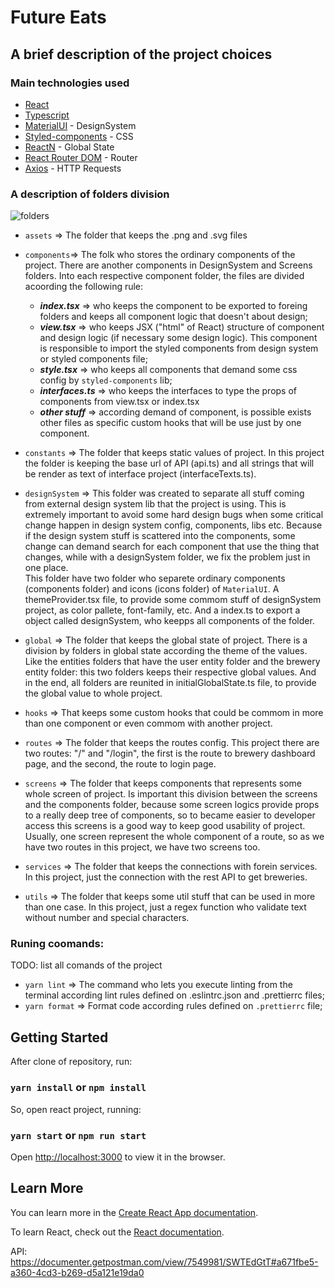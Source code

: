 # Future Eats

## A brief description of the project choices 

### Main technologies used

- [React](https://github.com/facebook/create-react-app)
- [Typescript](https://www.typescriptlang.org/)
- [MaterialUI](https://mui.com/) - DesignSystem
- [Styled-components](https://styled-components.com/) - CSS
- [ReactN](https://github.com/CharlesStover/reactn) - Global State
- [React Router DOM](https://v5.reactrouter.com/web/guides/quick-start) - Router
- [Axios](https://github.com/axios/axios) - HTTP Requests

### A description of folders division

![folders](https://user-images.githubusercontent.com/53839013/168600287-642e3fb4-7f48-4c65-a868-6e75f5063e34.png)

- `assets` => The folder that keeps the .png and .svg files

- `components`=> The folk who stores the ordinary components of the project. There are another components in DesignSystem and Screens folders. Into each respective component folder, the files are divided acoording the following rule:
  - ***index.tsx*** => who keeps the component to be exported to foreing folders and keeps all component logic that doesn't about design;
  - ***view.tsx*** => who keeps JSX ("html" of React) structure of component and design logic (if necessary some design logic). This component is responsible to import the styled components from design system or styled components file;
  - ***style.tsx*** => who keeps all components that demand some css config by `styled-components` lib;
  - ***interfaces.ts*** => who keeps the interfaces to type the props of components from view.tsx or index.tsx  
  - ***other stuff*** => according demand of component, is possible exists other files as specific custom hooks that will be use just by one component. 

- `constants` => The folder that keeps static values of project. In this project the folder is keeping the base url of API (api.ts) and all strings that will be render as text of interface project (interfaceTexts.ts).

- `designSystem` => This folder was created to separate all stuff coming from external design system lib that the project is using. This is extremely important to avoid some hard design bugs when some critical change happen in design system config, components, libs etc. Because if the design system stuff is scattered into the components, some change can demand search for each component that use the thing that changes, while with a designSystem folder, we fix the problem just in one place.     
This folder have two folder who separete ordinary components (components folder) and icons (icons folder) of `MaterialUI`. A themeProvider.tsx file, to provide some commom stuff of designSystem project, as color pallete, font-family, etc. And a index.ts to export a object called designSystem, who keepps all components of the folder. 

- `global` => The folder that keeps the global state of project. There is a division by folders in global state according the theme of the values. Like the entities folders that have the user entity folder and the brewery entity folder: this two folders keeps their respective global values. And in the end, all folders are reunited in initialGlobalState.ts file, to provide the global value to whole project.   

- `hooks` => That keeps some custom hooks that could be commom in more than one component or even commom with another project.   

- `routes` => The folder that keeps the routes config. This project there are two routes: "/" and "/login", the first is the route to brewery dashboard page, and the second, the route to login page. 

- `screens` => The folder that keeps components that represents some whole screen of project. Is important this division between the screens and the components folder, because some screen logics provide props to a really deep tree of components, so to became easier to developer access this screens is a good way to keep good usability of project. Usually, one screen represent the whole component of a route, so as we have two routes in this project, we have two screens too.

- `services` => The folder that keeps the connections with forein services. In this project, just the connection with the rest API to get breweries.

- `utils` => The folder that keeps some util stuff that can be used in more than one case. In this project, just a regex function who validate text without number and special characters.

### Runing coomands:

TODO: list all comands of the project


- `yarn lint` => The command who lets you execute linting from the terminal according lint rules defined on .eslintrc.json and .prettierrc files;
- `yarn format` => Format code according rules defined on `.prettierrc` file;


## Getting Started

After clone of repository, run:

### `yarn install` or `npm install`

So, open react project, running:

### `yarn start` or `npm run start`

Open [http://localhost:3000](http://localhost:3000) to view it in the browser.



## Learn More

You can learn more in the [Create React App documentation](https://facebook.github.io/create-react-app/docs/getting-started).

To learn React, check out the [React documentation](https://reactjs.org/).

API: https://documenter.getpostman.com/view/7549981/SWTEdGtT#a671fbe5-a360-4cd3-b269-d5a121e19da0

